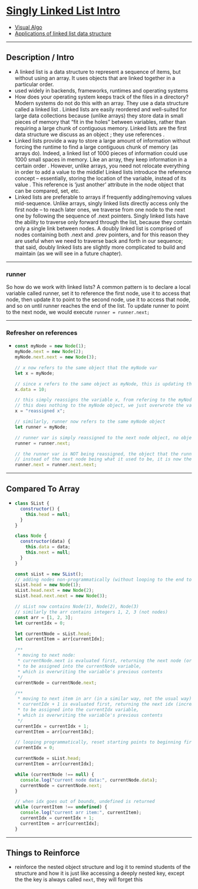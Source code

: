 # [Singly Linked List Intro](SinglyLinkedList.js)

- [Visual Algo](https://visualgo.net/en)
- [Applications of linked list data structure](https://www.geeksforgeeks.org/applications-of-linked-list-data-structure/)

---

## Description / Intro

- A linked list is a data structure to represent a sequence of items, but without using an array. It uses objects that are linked together in a particular order.
- used widely in backends, frameworks, runtimes and operating systems
- How does your operating system keeps track of the files in a directory? Modern systems do not do this with an array. They use a data structure called a linked list . Linked lists are easily reordered and well-suited for large data collections because (unlike arrays) they store data in small pieces of memory that “fit in the holes” between variables, rather than requiring a large chunk of contiguous memory. Linked lists are the first data structure we discuss as an object ; they use references .
- Linked lists provide a way to store a large amount of information without forcing the runtime to find a large contiguous chunk of memory (as arrays do). Indeed, a linked list of 1000 pieces of information could use 1000 small spaces in memory. Like an array, they keep information in a certain order . However, unlike arrays, you need not relocate everything in order to add a value to the middle! Linked lists introduce the reference concept – essentially, storing the location of the variable, instead of its value . This reference is ‘just another’ attribute in the node object that can be compared, set, etc.
- Linked lists are preferable to arrays if frequently adding/removing values mid-sequence. Unlike arrays, singly linked lists directly access only the first node – to reach later ones, we traverse from one node to the next one by following the sequence of .next pointers. Singly linked lists have the ability to traverse only forward through the list, because they contain only a single link between nodes. A doubly linked list is comprised of nodes containing both .next and .prev pointers, and for this reason they are useful when we need to traverse back and forth in our sequence; that said, doubly linked lists are slightly more complicated to build and maintain (as we will see in a future chapter).

---

### runner

So how do we work with linked lists? A common pattern is to declare a local variable called runner, set it to reference the first node, use it to access that node, then update it to point to the second node, use it to access that node, and so on until runner reaches the end of the list. To update runner to point to the next node, we would execute `runner = runner.next;`

---

### Refresher on references

- ```js
  const myNode = new Node(1);
  myNode.next = new Node(2);
  myNode.next.next = new Node(3);

  // x now refers to the same object that the myNode var
  let x = myNode;

  // since x refers to the same object as myNode, this is updating the same object by "reference"
  x.data = 10;

  // this simply reassigns the variable x, from refering to the myNode object to now being a string
  // this does nothing to the myNode object, we just overwrote the value of the x variable
  x = "reassigned x";

  // similarly, runner now refers to the same myNode object
  let runner = myNode;

  // runner var is simply reassigned to the next node object, no object was updated because it is just reassigning a var
  runner = runner.next;

  // the runner var is NOT being reassigned, the object that the runner var refers to is having it's next key UPDATED by refrence
  // instead of the next node being what it used to be, it is now the next next node (old next is skipped now)
  runner.next = runner.next.next;
  ```

---

## Compared To Array

- ```js
  class SList {
    constructor() {
      this.head = null;
    }
  }

  class Node {
    constructor(data) {
      this.data = data;
      this.next = null;
    }
  }

  const sList = new SList();
  // adding nodes non-programmatically (without looping to the end to add)
  sList.head = new Node(1);
  sList.head.next = new Node(2);
  sList.head.next.next = new Node(3);

  // sList now contains Node(1), Node(2), Node(3)
  // similarly the arr contains integers 1, 2, 3 (not nodes)
  const arr = [1, 2, 3];
  let currentIdx = 0;

  let currentNode = sList.head;
  let currentItem = arr[currentIdx];

  /**
   * moving to next node:
   * currentNode.next is evaluated first, returning the next node (or null if no next)
   * to be assigned into the currentNode variable,
   * which is overwriting the variable's previous contents
   */
  currentNode = currentNode.next;

  /**
   * moving to next item in arr (in a similar way, not the usual way)
   * currentIdx + 1 is evaluated first, returning the next idx (incremented by 1)
   * to be assigned into the currentIdx variable,
   * which is overwriting the variable's previous contents
   */
  currentIdx = currentIdx + 1;
  currentItem = arr[currentIdx];

  // looping programmatically, reset starting points to beginning first
  currentIdx = 0;

  currentNode = sList.head;
  currentItem = arr[currentIdx];

  while (currentNode !== null) {
    console.log("current node data:", currentNode.data);
    currentNode = currentNode.next;
  }

  // when idx goes out of bounds, undefined is returned
  while (currentItem !== undefined) {
    console.log("current arr item:", currentItem);
    currentIdx = currentIdx + 1;
    currentItem = arr[currentIdx];
  }
  ```

---

## Things to Reinforce

- reinforce the nested object structure and log it to remind students of the structure and how it is just like accessing a deeply nested key, except the the key is always called `next`, they will forget this
